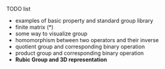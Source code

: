 TODO list

* examples of basic property and standard group library
* finite matrix (*)
* some way to visualize group
* homomorphism between two operators and their inverse
* quotient group and corresponding binary operation
* product group and corresponding binary operation
* **Rubic Group and 3D representation**